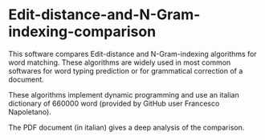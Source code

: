 # Edit-distance-and-N-Gram-indexing-comparison

This software compares Edit-distance and N-Gram-indexing algorithms for word matching.
These algorithms are widely used in most common softwares for word typing prediction or for grammatical correction of a document.

These algorithms implement dynamic programming and use an italian dictionary of 660000 word (provided by GitHub user Francesco Napoletano).

The PDF document (in italian) gives a deep analysis of the comparison.
